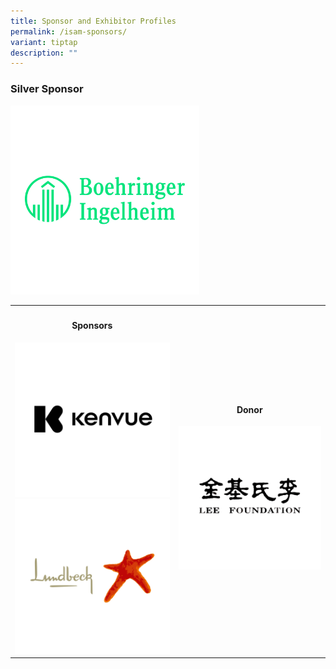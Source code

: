 ```yaml
---
title: Sponsor and Exhibitor Profiles
permalink: /isam-sponsors/
variant: tiptap
description: ""
---
```

<h3><strong>Silver Sponsor</strong></h3><a class="isomer-image-wrapper" href="https://www.boehringer-ingelheim.com/"><img style="width: 60%;" height="auto" width="100%" alt="" src="/images/ASCR Sponsors/BI.png"></a>
<table style="minWidth: 50px">
<colgroup>
<col>
<col>
</colgroup>
<tbody>
<tr>
<th rowspan="1" colspan="1">
<h4><strong>Sponsors</strong></h4>
<div class="isomer-image-wrapper">
<img style="width: 100%" height="auto" width="100%" alt="" src="/images/ISAM Sponsors/Kenvue_Isam.png">
</div><a class="isomer-image-wrapper" href="https://www.lundbeck.com/sg"><img style="width: 100%;" height="auto" width="100%" alt="" src="/images/ASCR Sponsors/Lundbeck_v2.png"></a>
</th>
<th rowspan="1" colspan="1">
<h4><strong>Donor</strong></h4>
<div class="isomer-image-wrapper">
<img style="width: 100%" height="auto" width="100%" alt="" src="/images/ASCR Sponsors/LeeFoundation_v2.png">
</div>
</th>
</tr>
</tbody>
</table>
<p></p>